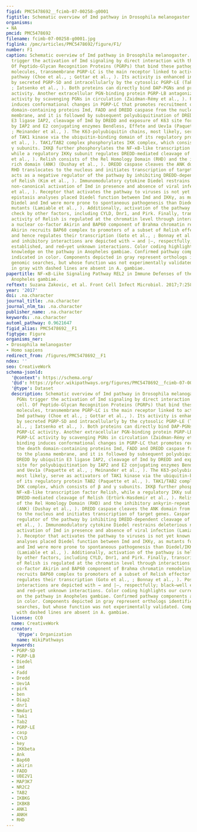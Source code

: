 ```yaml
---
figid: PMC5478692__fcimb-07-00258-g0001
figtitle: Schematic overview of Imd pathway in Drosophila melanogaster
organisms:
- NA
pmcid: PMC5478692
filename: fcimb-07-00258-g0001.jpg
figlink: /pmc/articles/PMC5478692/figure/F1/
number: F1
caption: Schematic overview of Imd pathway in Drosophila melanogaster. DAP-type PGNs
  trigger the activation of Imd signaling by direct interaction with the immune cell.
  Of Peptido-Glycan Recognition Proteins (PGRPs) that bind these pathogen-derived
  molecules, transmembrane PGRP-LC is the main receptor linked to activation of Imd
  pathway (Choe et al., ; Gottar et al., ). Its activity is enhanced in circulation
  by secreted PGRP-SD and intracellularly by the cytosolic PGRP-LE (Takehana et al.,
  ; Iatsenko et al., ). Both proteins can directly bind DAP-PGNs and promote PGRP-LC
  activity. Another extracellular PGN-binding protein PGRP-LB antagonizes PGRP-LC
  activity by scavenging PGNs in circulation (Zaidman-Rémy et al., ). PGN binding
  induces conformational changes in PGRP-LC that promotes recruitment of the death
  domain-containing proteins Imd, FADD and DREDD caspase from the nucleus to the plasma
  membrane, and it is followed by subsequent polyubiquitination of DREDD by ubiquitin
  E3 ligase IAP2, cleavage of Imd by DREDD and exposure of K63 site for polyubiquitination
  by IAP2 and E2 conjugating enzymes Bendless, Effete and Uev1a (Paquette et al.,
  ; Meinander et al., ). The K63-polyubiquitin chains, most likely, serve as activators
  of TAK1 kinase via the ubiquitin-binding domain of its regulatory protein TAB2 (Paquette
  et al., ). TAK1/TAB2 complex phosphorylates IKK complex, which consists of β and
  γ subunits. IKKβ further phosphorylates the NF-κB-like transcription factor Relish,
  while a regulatory IKKγ subunit regulates DREDD-mediated cleavage of Relish (Ertürk-Hasdemir
  et al., ). Relish consists of the Rel Homology Domain (RHD) and the inhibitory ankyrin-repeat
  rich domain (ANK) (Dushay et al., ). DREDD caspase cleaves the ANK domain from RHD.
  RHD translocates to the nucleus and initiates transcription of target genes. Caspar
  acts as a negative regulator of the pathway by inhibiting DREDD-dependent cleavage
  of Relish (Kim et al., ). Immunomodulatory cytokine Diedel restrains deleterious
  non-canonical activation of Imd in presence and absence of viral infection (Lamiable
  et al., ). Receptor that activates the pathway to viruses is not yet known However,
  epistasis analyses placed Diedel function between Imd and IKKγ, as mutants for both
  Diedel and Imd were more prone to spontaneous pathogenesis than Diedel/IKKγ double
  mutants (Lamiable et al., ). Additionally, activation of the pathway is held in
  check by other factors, including CYLD, Dnr1, and Pirk. Finally, transcriptional
  activity of Relish is regulated at the chromatin level through interactions with
  a nuclear co-factor Akirin and BAP60 component of Brahma chromatin remodeling complex.
  Akirin recruits BAP60 complex to promoters of a subset of Relish effector genes
  and hence regulates their transcription (Goto et al., ; Bonnay et al., ). Positive
  and inhibitory interactions are depicted with → and |–, respectfully; black—well
  established, and red—yet unknown interactions. Color coding highlights our current
  knowledge on the pathway in Anopheles gambiae. Confirmed pathway components are
  indicated in color. Components depicted in gray represent orthologs identified by
  genomic searches, but whose function was not experimentally validated. Components
  in gray with dashed lines are absent in A. gambiae.
papertitle: NF-κB-Like Signaling Pathway REL2 in Immune Defenses of the Malaria Vector
  Anopheles gambiae.
reftext: Suzana Zakovic, et al. Front Cell Infect Microbiol. 2017;7:258.
year: '2017'
doi: .na.character
journal_title: .na.character
journal_nlm_ta: .na.character
publisher_name: .na.character
keywords: .na.character
automl_pathway: 0.9621647
figid_alias: PMC5478692__F1
figtype: Figure
organisms_ner:
- Drosophila melanogaster
- Homo sapiens
redirect_from: /figures/PMC5478692__F1
ndex: ''
seo: CreativeWork
schema-jsonld:
  '@context': https://schema.org/
  '@id': https://pfocr.wikipathways.org/figures/PMC5478692__fcimb-07-00258-g0001.html
  '@type': Dataset
  description: Schematic overview of Imd pathway in Drosophila melanogaster. DAP-type
    PGNs trigger the activation of Imd signaling by direct interaction with the immune
    cell. Of Peptido-Glycan Recognition Proteins (PGRPs) that bind these pathogen-derived
    molecules, transmembrane PGRP-LC is the main receptor linked to activation of
    Imd pathway (Choe et al., ; Gottar et al., ). Its activity is enhanced in circulation
    by secreted PGRP-SD and intracellularly by the cytosolic PGRP-LE (Takehana et
    al., ; Iatsenko et al., ). Both proteins can directly bind DAP-PGNs and promote
    PGRP-LC activity. Another extracellular PGN-binding protein PGRP-LB antagonizes
    PGRP-LC activity by scavenging PGNs in circulation (Zaidman-Rémy et al., ). PGN
    binding induces conformational changes in PGRP-LC that promotes recruitment of
    the death domain-containing proteins Imd, FADD and DREDD caspase from the nucleus
    to the plasma membrane, and it is followed by subsequent polyubiquitination of
    DREDD by ubiquitin E3 ligase IAP2, cleavage of Imd by DREDD and exposure of K63
    site for polyubiquitination by IAP2 and E2 conjugating enzymes Bendless, Effete
    and Uev1a (Paquette et al., ; Meinander et al., ). The K63-polyubiquitin chains,
    most likely, serve as activators of TAK1 kinase via the ubiquitin-binding domain
    of its regulatory protein TAB2 (Paquette et al., ). TAK1/TAB2 complex phosphorylates
    IKK complex, which consists of β and γ subunits. IKKβ further phosphorylates the
    NF-κB-like transcription factor Relish, while a regulatory IKKγ subunit regulates
    DREDD-mediated cleavage of Relish (Ertürk-Hasdemir et al., ). Relish consists
    of the Rel Homology Domain (RHD) and the inhibitory ankyrin-repeat rich domain
    (ANK) (Dushay et al., ). DREDD caspase cleaves the ANK domain from RHD. RHD translocates
    to the nucleus and initiates transcription of target genes. Caspar acts as a negative
    regulator of the pathway by inhibiting DREDD-dependent cleavage of Relish (Kim
    et al., ). Immunomodulatory cytokine Diedel restrains deleterious non-canonical
    activation of Imd in presence and absence of viral infection (Lamiable et al.,
    ). Receptor that activates the pathway to viruses is not yet known However, epistasis
    analyses placed Diedel function between Imd and IKKγ, as mutants for both Diedel
    and Imd were more prone to spontaneous pathogenesis than Diedel/IKKγ double mutants
    (Lamiable et al., ). Additionally, activation of the pathway is held in check
    by other factors, including CYLD, Dnr1, and Pirk. Finally, transcriptional activity
    of Relish is regulated at the chromatin level through interactions with a nuclear
    co-factor Akirin and BAP60 component of Brahma chromatin remodeling complex. Akirin
    recruits BAP60 complex to promoters of a subset of Relish effector genes and hence
    regulates their transcription (Goto et al., ; Bonnay et al., ). Positive and inhibitory
    interactions are depicted with → and |–, respectfully; black—well established,
    and red—yet unknown interactions. Color coding highlights our current knowledge
    on the pathway in Anopheles gambiae. Confirmed pathway components are indicated
    in color. Components depicted in gray represent orthologs identified by genomic
    searches, but whose function was not experimentally validated. Components in gray
    with dashed lines are absent in A. gambiae.
  license: CC0
  name: CreativeWork
  creator:
    '@type': Organization
    name: WikiPathways
  keywords:
  - PGRP-SD
  - PGRP-LB
  - Diedel
  - imd
  - Fadd
  - Dredd
  - Uev1A
  - pirk
  - ben
  - Diap2
  - dnr1
  - Nmdar1
  - Tak1
  - Tab2
  - PGRP-LE
  - casp
  - CYLD
  - key
  - IKKbeta
  - Ank
  - Bap60
  - akirin
  - FADD
  - UBE2V1
  - MAP3K7
  - NR2C2
  - TAB2
  - IKBKG
  - IKBKB
  - ANK1
  - ANKH
  - RHD
---
```

